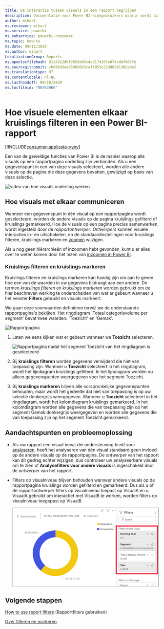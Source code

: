 ```yaml
---
title: De interactie tussen visuals in een rapport begrijpen
description: Documentatie voor Power BI-eindgebruikers waarin wordt uitgelegd hoe visuals op een rapportpagina werken.
author: mihart
ms.reviewer: mihart
ms.service: powerbi
ms.subservice: powerbi-consumer
ms.topic: how-to
ms.date: 09/11/2020
ms.author: mihart
LocalizationGroup: Reports
ms.openlocfilehash: 9124322dbf7656b05c4cd174207e074cd4f807fe
ms.sourcegitcommit: cb606d3ae95300683caf1853e229d8981302a8e2
ms.translationtype: HT
ms.contentlocale: nl-NL
ms.lasthandoff: 09/18/2020
ms.locfileid: "90763960"
---
```

# <a name="how-visuals-cross-filter-each-other-in-a-power-bi-report"></a>Hoe visuele elementen elkaar kruislings filteren in een Power BI-rapport

[!INCLUDE[consumer-appliesto-yyny](../includes/consumer-appliesto-yyny.md)]

Een van de geweldige functies van Power BI is de manier waarop alle visuals op een rapportpagina onderling zijn verbonden. Als u een gegevenspunt in een van deze visuals selecteert, worden alle andere visuals op de pagina die deze gegevens bevatten, gewijzigd op basis van deze selectie. 

![video van hoe visuals onderling werken](media/end-user-interactions/interactions.gif)

## <a name="how-visuals-interact-with-each-other"></a>Hoe visuals met elkaar communiceren

Wanneer een gegevenspunt in één visual op een rapportpagina wordt geselecteerd, worden de andere visuals op de pagina kruislings gefilterd of kruislings gemarkeerd. Hoe de visuals op een pagina precies samenwerken, wordt ingesteld door de *rapportontwerper*. *Ontwerpers* kunnen visuele interacties in- en uitschakelen, en de standaardinstellingen voor kruislings filteren, kruislings markeren en [zoomen](end-user-drill.md) wijzigen. 

Als u nog geen hiërarchieën of inzoomen hebt gevonden, kunt u er alles over te weten komen door het lezen van [inzoomen in Power BI](end-user-drill.md). 

### <a name="cross-filtering-and-cross-highlighting"></a>Kruislings filteren en kruislings markeren

Kruislings filteren en kruislings markeren kan handig zijn om aan te geven hoe een van de waarden in uw gegevens bijdraagt aan een andere. De termen *kruislings filteren* en *kruislings markeren* worden gebruikt om de hier beschreven werking te onderscheiden van wat er gebeurt wanneer u het venster **Filters** gebruikt en visuals markeert.  

We gaan deze voorwaarden definiëren terwijl we de onderstaande rapportpagina's bekijken. Het ringdiagram 'Totaal categorievolume per segment' bevat twee waarden: 'Toezicht' en 'Gemak'. 

![Rapportpagina](media/end-user-interactions/power-bi-interactions-before.png)

1. Laten we eens kijken wat er gebeurt wanneer we **Toezicht** selecteren.

    ![Rapportpagina nadat het segment Toezicht van het ringdiagram is geselecteerd](media/end-user-interactions/power-bi-interactions-after.png)

2. Bij **kruislings filteren** worden gegevens verwijderd die niet van toepassing zijn. Wanneer u **Toezicht** selecteert in het ringdiagram, wordt het lijndiagram kruislings gefilterd. In het lijndiagram worden nu alleen gegevenspunten weergegeven voor het segment Toezicht. 

3. Bij **kruislings markeren** blijven alle oorspronkelijke gegevenspunten behouden, maar wordt het gedeelte dat niet van toepassing is op uw selectie donkergrijs weergegeven. Wanneer u **Toezicht** selecteert in het ringdiagram, wordt het kolomdiagram kruislings gemarkeerd. In het kolomdiagram worden alle gegevens die van toepassing zijn op het segment Gemak donkergrijs weergegeven en worden alle gegevens die van toepassing zijn op het segment Toezicht gemarkeerd. 


## <a name="considerations-and-troubleshooting"></a>Aandachtspunten en probleemoplossing
- Als uw rapport een visual bevat die ondersteuning biedt voor [analyseren](end-user-drill.md), heeft het analyseren van één visual standaard geen invloed op de andere visuals op de rapportpagina. De *ontwerper* van het rapport kan dit gedrag echter wijzigen, dus controleer uw analyseerbare visuals om te zien of **Analysefilters voor andere visuals** is ingeschakeld door de *ontwerper* van het rapport.
    
- Filters op visualniveau blijven behouden wanneer andere visuals op de rapportpagina kruislings worden gefilterd en gemarkeerd. Dus als u of de rapportontwerper filters op visualniveau toepast op VisualA en u VisualA gebruikt om interactief met VisualB te werken, worden filters op visualniveau toegepast op VisualB.

    ![Rapportpagina met filters die al zijn ingesteld](media/end-user-interactions/power-bi-visual-filters.png)

## <a name="next-steps"></a>Volgende stappen
[How to use report filters](../consumer/end-user-report-filter.md) (Rapportfilters gebruiken)


[Over filteren en markeren](end-user-report-filter.md).
